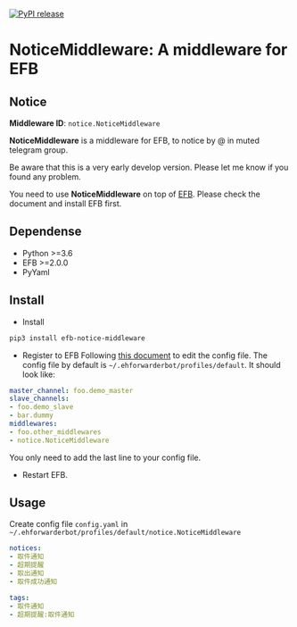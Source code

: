 [![PyPI release](https://img.shields.io/pypi/v/efb-notice-middleware.svg)](https://pypi.org/project/efb-notice-middleware/)

# NoticeMiddleware: A middleware for EFB 

## Notice

**Middleware ID**: `notice.NoticeMiddleware`

**NoticeMiddleware** is a middleware for EFB, to notice by @ in muted telegram group.  

Be aware that this is a very early develop version. Please let me know if you found any problem.

You need to use **NoticeMiddleware** on top of [EFB](https://ehforwarderbot.readthedocs.io). Please check the document and install EFB first.

## Dependense

* Python >=3.6
* EFB >=2.0.0
* PyYaml

## Install

* Install

```bash
pip3 install efb-notice-middleware
```

* Register to EFB
Following [this document](https://ehforwarderbot.readthedocs.io/en/latest/getting-started.html) to edit the config file. The config file by default is `~/.ehforwarderbot/profiles/default`. It should look like:

```yaml
master_channel: foo.demo_master
slave_channels:
- foo.demo_slave
- bar.dummy
middlewares:
- foo.other_middlewares
- notice.NoticeMiddleware
```

You only need to add the last line to your config file.

* Restart EFB.

## Usage

Create config file `config.yaml` in `~/.ehforwarderbot/profiles/default/notice.NoticeMiddleware`

```yaml
notices:
- 取件通知
- 超期提醒
- 取出通知
- 取件成功通知

tags:
- 取件通知
- 超期提醒:取件通知
```
